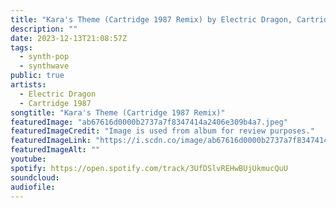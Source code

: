```yaml
---
title: "Kara's Theme (Cartridge 1987 Remix) by Electric Dragon, Cartridge 1987"
description: ""
date: 2023-12-13T21:08:57Z
tags:
  - synth-pop
  - synthwave
public: true
artists:
  - Electric Dragon
  - Cartridge 1987
songtitle: "Kara's Theme (Cartridge 1987 Remix)"
featuredImage: "ab67616d0000b2737a7f8347414a2406e309b4a7.jpeg"
featuredImageCredit: "Image is used from album for review purposes."
featuredImageLink: "https://i.scdn.co/image/ab67616d0000b2737a7f8347414a2406e309b4a7"
featuredImageAlt: ""
youtube: 
spotify: https://open.spotify.com/track/3UfDSlvREHwBUjUkmucQuU
soundcloud:
audiofile:
---
```


		